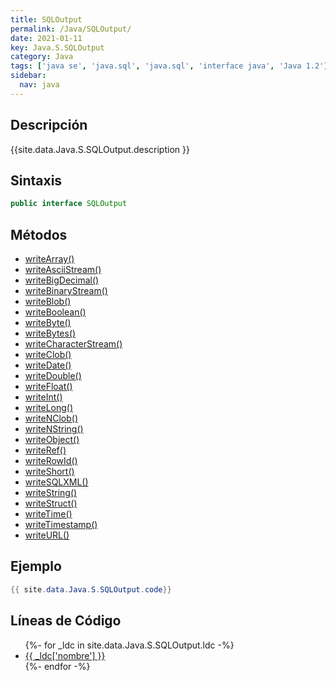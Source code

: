 ```yaml
---
title: SQLOutput
permalink: /Java/SQLOutput/
date: 2021-01-11
key: Java.S.SQLOutput
category: Java
tags: ['java se', 'java.sql', 'java.sql', 'interface java', 'Java 1.2']
sidebar: 
  nav: java
---
```


## Descripción
{{site.data.Java.S.SQLOutput.description }}

## Sintaxis
~~~java
public interface SQLOutput
~~~

## Métodos
* [writeArray()](/Java/SQLOutput/writeArray)
* [writeAsciiStream()](/Java/SQLOutput/writeAsciiStream)
* [writeBigDecimal()](/Java/SQLOutput/writeBigDecimal)
* [writeBinaryStream()](/Java/SQLOutput/writeBinaryStream)
* [writeBlob()](/Java/SQLOutput/writeBlob)
* [writeBoolean()](/Java/SQLOutput/writeBoolean)
* [writeByte()](/Java/SQLOutput/writeByte)
* [writeBytes()](/Java/SQLOutput/writeBytes)
* [writeCharacterStream()](/Java/SQLOutput/writeCharacterStream)
* [writeClob()](/Java/SQLOutput/writeClob)
* [writeDate()](/Java/SQLOutput/writeDate)
* [writeDouble()](/Java/SQLOutput/writeDouble)
* [writeFloat()](/Java/SQLOutput/writeFloat)
* [writeInt()](/Java/SQLOutput/writeInt)
* [writeLong()](/Java/SQLOutput/writeLong)
* [writeNClob()](/Java/SQLOutput/writeNClob)
* [writeNString()](/Java/SQLOutput/writeNString)
* [writeObject()](/Java/SQLOutput/writeObject)
* [writeRef()](/Java/SQLOutput/writeRef)
* [writeRowId()](/Java/SQLOutput/writeRowId)
* [writeShort()](/Java/SQLOutput/writeShort)
* [writeSQLXML()](/Java/SQLOutput/writeSQLXML)
* [writeString()](/Java/SQLOutput/writeString)
* [writeStruct()](/Java/SQLOutput/writeStruct)
* [writeTime()](/Java/SQLOutput/writeTime)
* [writeTimestamp()](/Java/SQLOutput/writeTimestamp)
* [writeURL()](/Java/SQLOutput/writeURL)

## Ejemplo
~~~java
{{ site.data.Java.S.SQLOutput.code}}
~~~

## Líneas de Código
<ul>
{%- for _ldc in site.data.Java.S.SQLOutput.ldc -%}
   <li>
       <a href="{{_ldc['url'] }}">{{ _ldc['nombre'] }}</a>
   </li>
{%- endfor -%}
</ul>
